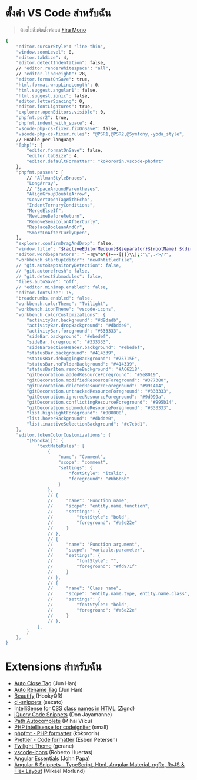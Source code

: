 # ตั้งค่า VS Code สำหรับฉัน
> ต้องไม่ลืมติดตั้งฟอนต์ [Fira Mono](https://fonts.google.com/specimen/Fira+Mono) 
```sh
{
    "editor.cursorStyle": "line-thin",
    "window.zoomLevel": 0,
    "editor.tabSize": 4,
    "editor.detectIndentation": false,
    // "editor.renderWhitespace": "all",
    // "editor.lineHeight": 28,
    "editor.formatOnSave": true,
    "html.format.wrapLineLength": 0,
    "html.suggest.angular1": false,
    "html.suggest.ionic": false,
    "editor.letterSpacing": 0,
    "editor.fontLigatures": true,
    "explorer.openEditors.visible": 0,
    "phpfmt.psr2": true,
    "phpfmt.indent_with_space": 4,
    "vscode-php-cs-fixer.fixOnSave": false,
    "vscode-php-cs-fixer.rules": "@PSR1,@PSR2,@Symfony,-yoda_style",
    // Enable per-language
    "[php]": {
        "editor.formatOnSave": false,
        "editor.tabSize": 4,
        "editor.defaultFormatter": "kokororin.vscode-phpfmt"
    },
    "phpfmt.passes": [
        // "AllmanStyleBraces",
        "LongArray",
        // "SpaceAroundParentheses",
        "AlignGroupDoubleArrow",
        "ConvertOpenTagWithEcho",
        "IndentTernaryConditions",
        "MergeElseIf",
        "NewLineBeforeReturn",
        "RemoveSemicolonAfterCurly",
        "ReplaceBooleanAndOr",
        "SmartLnAfterCurlyOpen",
    ],
    "explorer.confirmDragAndDrop": false,
    "window.title": "${activeEditorMedium}${separator}${rootName} ${dirty}",
    "editor.wordSeparators": "`~!@%^&*()=+-[{]}\\|;:'\",.<>/?",
    "workbench.startupEditor": "newUntitledFile",
    // "git.autoRepositoryDetection": false,
    // "git.autorefresh": false,
    // "git.detectSubmodules": false,
    "files.autoSave": "off",
    // "editor.minimap.enabled": false,
    "editor.fontSize": 15,
    "breadcrumbs.enabled": false,
    "workbench.colorTheme": "Twilight",
    "workbench.iconTheme": "vscode-icons",
    "workbench.colorCustomizations": {
        "activityBar.background": "#d9dadb",
        "activityBar.dropBackground": "#dbdde0",
        "activityBar.foreground": "#333333",
        "sideBar.background": "#ebedef",
		"sideBar.foreground": "#333333",
        "sideBarSectionHeader.background": "#ebedef",
        "statusBar.background": "#414339",
		"statusBar.debuggingBackground": "#75715E",
		"statusBar.noFolderBackground": "#414339",
        "statusBarItem.remoteBackground": "#AC6218",
        "gitDecoration.addedResourceForeground": "#5e8019",
		"gitDecoration.modifiedResourceForeground": "#377380",
		"gitDecoration.deletedResourceForeground": "#991414",
		"gitDecoration.untrackedResourceForeground": "#333333",
		"gitDecoration.ignoredResourceForeground": "#9d999a",
		"gitDecoration.conflictingResourceForeground": "#995b14",
        "gitDecoration.submoduleResourceForeground": "#333333",
		"list.highlightForeground": "#000000",
		"list.hoverBackground": "#dbdde0",
		"list.inactiveSelectionBackground": "#c7cbd1",
    },
    "editor.tokenColorCustomizations": {
        "[Monokai]": {
            "textMateRules": [
                {
                    "name": "Comment",
                    "scope": "comment",
                    "settings": {
                        "fontStyle": "italic",
                        "foreground": "#6b6b6b"
                    }
                },
                // {
                //     "name": "Function name",
                //     "scope": "entity.name.function",
                //     "settings": {
                //         "fontStyle": "bold",
                //         "foreground": "#a6e22e"
                //     }
                // },
                // {
                //     "name": "Function argument",
                //     "scope": "variable.parameter",
                //     "settings": {
                //         "fontStyle": "",
                //         "foreground": "#fd971f"
                //     }
                // },
                // {
                //     "name": "Class name",
                //     "scope": "entity.name.type, entity.name.class",
                //     "settings": {
                //         "fontStyle": "bold",
                //         "foreground": "#a6e22e"
                //     }
                // },
            ],
        }
    },
}
```

# Extensions สำหรับฉัน
- [Auto Close Tag](https://marketplace.visualstudio.com/items?itemName=formulahendry.auto-close-tag) (Jun Han)
- [Auto Rename Tag](https://marketplace.visualstudio.com/items?itemName=formulahendry.auto-rename-tag) (Jun Han)
- [Beautify](https://marketplace.visualstudio.com/items?itemName=HookyQR.beautify) (HookyQR)
- [ci-snippets](https://marketplace.visualstudio.com/items?itemName=secato.ci-snippets) (secato)
- [IntelliSense for CSS class names in HTML](https://marketplace.visualstudio.com/items?itemName=Zignd.html-css-class-completion) (Zignd)
- [jQuery Code Snippets](https://marketplace.visualstudio.com/items?itemName=donjayamanne.jquerysnippets) (Don Jayamanne)
- [Path Autocomplete](https://marketplace.visualstudio.com/items?itemName=ionutvmi.path-autocomplete) (Mihai Vilcu)
- [PHP intellisense for codeigniter](https://marketplace.visualstudio.com/items?itemName=small.php-ci) (small)
- [phpfmt - PHP formatter](https://marketplace.visualstudio.com/items?itemName=kokororin.vscode-phpfmt) (kokororin)
- [Prettier - Code formatter](https://marketplace.visualstudio.com/items?itemName=esbenp.prettier-vscode) (Esben Petersen)
- [Twilight Theme](https://marketplace.visualstudio.com/items?itemName=gerane.Theme-Twilight) (gerane)
- [vscode-icons](https://marketplace.visualstudio.com/items?itemName=robertohuertasm.vscode-icons) (Roberto Huertas)
- [Angular Essentials](https://marketplace.visualstudio.com/items?itemName=johnpapa.angular-essentials) (John Papa)
- [Angular 6 Snippets - TypeScript, Html, Angular Material, ngRx, RxJS & Flex Layout](https://marketplace.visualstudio.com/items?itemName=Mikael.Angular-BeastCode) (Mikael Morlund)
